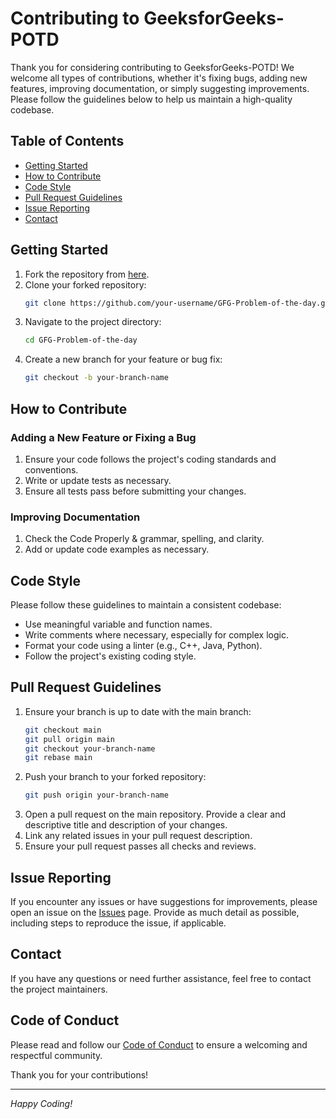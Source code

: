 # Contributing to GeeksforGeeks-POTD

Thank you for considering contributing to GeeksforGeeks-POTD! We welcome all types of contributions, whether it's fixing bugs, adding new features, improving documentation, or simply suggesting improvements. Please follow the guidelines below to help us maintain a high-quality codebase.

## Table of Contents
- [Getting Started](#getting-started)
- [How to Contribute](#how-to-contribute)
- [Code Style](#code-style)
- [Pull Request Guidelines](#pull-request-guidelines)
- [Issue Reporting](#issue-reporting)
- [Contact](#contact)

## Getting Started

1. Fork the repository from [here](https://github.com/Ashishkumar448/GFG-Problem-of-the-day/fork).
2. Clone your forked repository:
    ```bash
    git clone https://github.com/your-username/GFG-Problem-of-the-day.git
    ```
3. Navigate to the project directory:
    ```bash
    cd GFG-Problem-of-the-day
    ```
4. Create a new branch for your feature or bug fix:
    ```bash
    git checkout -b your-branch-name
    ```

## How to Contribute

### Adding a New Feature or Fixing a Bug

1. Ensure your code follows the project's coding standards and conventions.
2. Write or update tests as necessary.
3. Ensure all tests pass before submitting your changes.

### Improving Documentation

1. Check the Code Properly &  grammar, spelling, and clarity.
2. Add or update code examples as necessary.

## Code Style

Please follow these guidelines to maintain a consistent codebase:

- Use meaningful variable and function names.
- Write comments where necessary, especially for complex logic.
- Format your code using a linter (e.g., C++, Java, Python).
- Follow the project's existing coding style.

## Pull Request Guidelines

1. Ensure your branch is up to date with the main branch:
    ```bash
    git checkout main
    git pull origin main
    git checkout your-branch-name
    git rebase main
    ```
2. Push your branch to your forked repository:
    ```bash
    git push origin your-branch-name
    ```
3. Open a pull request on the main repository. Provide a clear and descriptive title and description of your changes.
4. Link any related issues in your pull request description.
5. Ensure your pull request passes all checks and reviews.

## Issue Reporting

If you encounter any issues or have suggestions for improvements, please open an issue on the [Issues](https://github.com/Ashishkumar448/GFG-Problem-of-the-day/issues) page. Provide as much detail as possible, including steps to reproduce the issue, if applicable.

## Contact

If you have any questions or need further assistance, feel free to contact the project maintainers.

## Code of Conduct

Please read and follow our [Code of Conduct](https://github.com/Ashishkumar448/GFG-Problem-of-the-day/blob/main/CODE_OF_CONDUCT.md) to ensure a welcoming and respectful community.


Thank you for your contributions!

---

_Happy Coding!_
